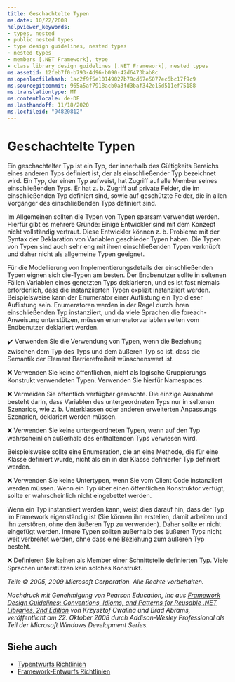 ```yaml
---
title: Geschachtelte Typen
ms.date: 10/22/2008
helpviewer_keywords:
- types, nested
- public nested types
- type design guidelines, nested types
- nested types
- members [.NET Framework], type
- class library design guidelines [.NET Framework], nested types
ms.assetid: 12feb7f0-b793-4d96-b090-42d6473bab8c
ms.openlocfilehash: 1ac2f9f5e10149027b79cd67e5077ec6bc17f9c9
ms.sourcegitcommit: 965a5af7918acb0a3fd3baf342e15d511ef75188
ms.translationtype: MT
ms.contentlocale: de-DE
ms.lasthandoff: 11/18/2020
ms.locfileid: "94820812"
---
```

# <a name="nested-types"></a>Geschachtelte Typen
Ein geschachtelter Typ ist ein Typ, der innerhalb des Gültigkeits Bereichs eines anderen Typs definiert ist, der als einschließender Typ bezeichnet wird. Ein Typ, der einen Typ aufweist, hat Zugriff auf alle Member seines einschließenden Typs. Er hat z. b. Zugriff auf private Felder, die im einschließenden Typ definiert sind, sowie auf geschützte Felder, die in allen Vorgänger des einschließenden Typs definiert sind.

 Im Allgemeinen sollten die Typen von Typen sparsam verwendet werden. Hierfür gibt es mehrere Gründe: Einige Entwickler sind mit dem Konzept nicht vollständig vertraut. Diese Entwickler können z. b. Probleme mit der Syntax der Deklaration von Variablen geschieder Typen haben. Die Typen von Typen sind auch sehr eng mit ihren einschließenden Typen verknüpft und daher nicht als allgemeine Typen geeignet.

 Für die Modellierung von Implementierungsdetails der einschließenden Typen eignen sich die-Typen am besten. Der Endbenutzer sollte in seltenen Fällen Variablen eines genetzten Typs deklarieren, und es ist fast niemals erforderlich, dass die instanziierten Typen explizit instanziiert werden. Beispielsweise kann der Enumerator einer Auflistung ein Typ dieser Auflistung sein. Enumeratoren werden in der Regel durch ihren einschließenden Typ instanziiert, und da viele Sprachen die foreach-Anweisung unterstützen, müssen enumeratorvariablen selten vom Endbenutzer deklariert werden.

 ✔️ Verwenden Sie die Verwendung von Typen, wenn die Beziehung zwischen dem Typ des Typs und dem äußeren Typ so ist, dass die Semantik der Element Barrierefreiheit wünschenswert ist.

 ❌ Verwenden Sie keine öffentlichen, nicht als logische Gruppierungs Konstrukt verwendeten Typen. Verwenden Sie hierfür Namespaces.

 ❌ Vermeiden Sie öffentlich verfügbar gemachte. Die einzige Ausnahme besteht darin, dass Variablen des untergeordneten Typs nur in seltenen Szenarios, wie z. b. Unterklassen oder anderen erweiterten Anpassungs Szenarien, deklariert werden müssen.

 ❌ Verwenden Sie keine untergeordneten Typen, wenn auf den Typ wahrscheinlich außerhalb des enthaltenden Typs verwiesen wird.

 Beispielsweise sollte eine Enumeration, die an eine Methode, die für eine Klasse definiert wurde, nicht als ein in der Klasse definierter Typ definiert werden.

 ❌ Verwenden Sie keine Untertypen, wenn Sie vom Client Code instanziiert werden müssen.  Wenn ein Typ über einen öffentlichen Konstruktor verfügt, sollte er wahrscheinlich nicht eingebettet werden.

 Wenn ein Typ instanziiert werden kann, weist dies darauf hin, dass der Typ im Framework eigenständig ist (Sie können ihn erstellen, damit arbeiten und ihn zerstören, ohne den äußeren Typ zu verwenden). Daher sollte er nicht eingefügt werden. Innere Typen sollten außerhalb des äußeren Typs nicht weit verbreitet werden, ohne dass eine Beziehung zum äußeren Typ besteht.

 ❌ Definieren Sie keinen als Member einer Schnittstelle definierten Typ. Viele Sprachen unterstützen kein solches Konstrukt.

 *Teile © 2005, 2009 Microsoft Corporation. Alle Rechte vorbehalten.*

 *Nachdruck mit Genehmigung von Pearson Education, Inc aus [Framework Design Guidelines: Conventions, Idioms, and Patterns for Reusable .NET Libraries, 2nd Edition](https://www.informit.com/store/framework-design-guidelines-conventions-idioms-and-9780321545619) von Krzysztof Cwalina und Brad Abrams, veröffentlicht am 22. Oktober 2008 durch Addison-Wesley Professional als Teil der Microsoft Windows Development Series.*

## <a name="see-also"></a>Siehe auch

- [Typentwurfs Richtlinien](type.md)
- [Framework-Entwurfs Richtlinien](index.md)
